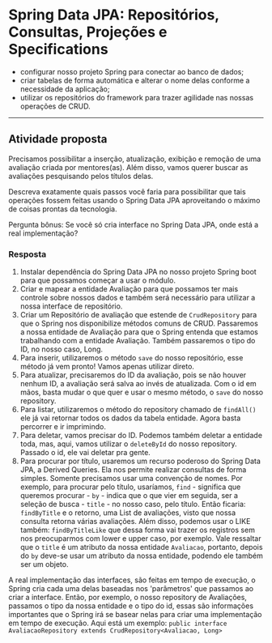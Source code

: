 # Spring Data JPA: Repositórios, Consultas, Projeções e Specifications

- configurar nosso projeto Spring para conectar ao banco de dados;
- criar tabelas de forma automática e alterar o nome delas conforme a necessidade da aplicação;
- utilizar os repositórios do framework para trazer agilidade nas nossas operações de CRUD.

---

## Atividade proposta

Precisamos possibilitar a inserção, atualização, exibição e remoção de uma avaliação criada por mentores(as). Além disso, vamos querer buscar as avaliações pesquisando pelos títulos delas.

Descreva exatamente quais passos você faria para possibilitar que tais operações fossem feitas usando o Spring Data JPA aproveitando o máximo de coisas prontas da tecnologia.

Pergunta bônus: Se você só cria interface no Spring Data JPA, onde está a real implementação?

### Resposta

1. Instalar dependência do Spring Data JPA no nosso projeto Spring boot para que possamos começar a usar o módulo.
2. Criar e mapear a entidade Avaliação para que possamos ter mais controle sobre nossos dados e também será necessário para utilizar a nossa interface de repositório.
3. Criar um Repositório de avaliação que estende de `CrudRepository` para que o Spring nos disponibilize métodos comuns de CRUD. Passaremos a nossa entidade de Avaliação para que o Spring entenda que estamos trabalhando com a entidade Avaliação. Também passaremos o tipo do ID, no nosso caso, Long.
4. Para inserir, utilizaremos o método `save` do nosso repositório, esse método já vem pronto! Vamos apenas utilizar direto.
5. Para atualizar, precisaremos do ID da avaliação, pois se não houver nenhum ID, a avaliação será salva ao invés de atualizada. Com o id em mãos, basta mudar o que quer e usar o mesmo  método, o `save` do nosso repository.
6. Para listar, utilizaremos o método do repository chamado de `findAll()` ele já vai retornar todos os dados da tabela entidade. Agora basta percorrer e ir imprimindo.
7. Para deletar, vamos precisar do ID. Podemos também deletar a entidade toda, mas, aqui, vamos utilizar o `deleteById` do nosso repository. Passado o id, ele vai deletar pra gente.
8. Para procurar por título, usaremos um recurso poderoso do Spring Data JPA, a Derived Queries. Ela nos permite realizar consultas de forma simples. Somente precisamos usar uma convenção de nomes. Por exemplo, para procurar pelo título, usaríamos, `find` - significa que queremos procurar - `by` - indica que o que vier em seguida, ser a seleção de busca - `title` - no nosso caso, pelo título. Então ficaria: `findByTitle` e o retorno, uma List de avaliações, visto que nossa consulta retorna várias avaliações. Além disso, podemos usar o LIKE também: `findByTitleLike` que dessa forma vai trazer os registros sem nos preocuparmos com lower e upper caso, por exemplo. Vale ressaltar que o `title` é um atributo da nossa entidade `Avaliacao`, portanto, depois do `by` deve-se usar um atributo da nossa entidade, podendo ele também ser um objeto.

A real implementação das interfaces, são feitas em tempo de execução, o Spring cria cada uma delas baseadas nos 'parâmetros' que passamos ao criar a interface. Então, por exemplo, o nosso repository de Avaliações, passamos o tipo da nossa entidade e o tipo do id, essas são informações importantes que o Spring irá se basear nelas para criar uma implementação em tempo de execução. Aqui está um exemplo:  `public interface AvaliacaoRepository extends CrudRepository<Avaliacao, Long>`